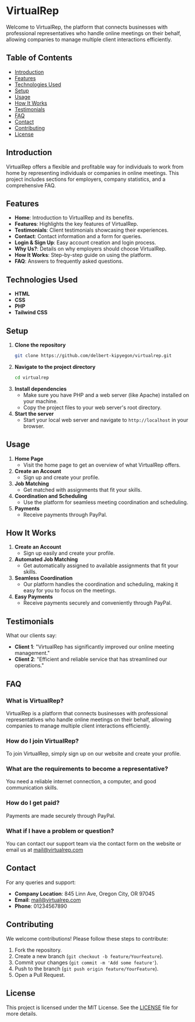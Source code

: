 # VirtualRep

Welcome to VirtualRep, the platform that connects businesses with professional representatives who handle online meetings on their behalf, allowing companies to manage multiple client interactions efficiently.

## Table of Contents

- [Introduction](#introduction)
- [Features](#features)
- [Technologies Used](#technologies-used)
- [Setup](#setup)
- [Usage](#usage)
- [How It Works](#how-it-works)
- [Testimonials](#testimonials)
- [FAQ](#faq)
- [Contact](#contact)
- [Contributing](#contributing)
- [License](#license)

## Introduction

VirtualRep offers a flexible and profitable way for individuals to work from home by representing individuals or companies in online meetings. This project includes sections for employers, company statistics, and a comprehensive FAQ.

## Features

- **Home**: Introduction to VirtualRep and its benefits.
- **Features**: Highlights the key features of VirtualRep.
- **Testimonials**: Client testimonials showcasing their experiences.
- **Contact**: Contact information and a form for queries.
- **Login & Sign Up**: Easy account creation and login process.
- **Why Us?**: Details on why employers should choose VirtualRep.
- **How It Works**: Step-by-step guide on using the platform.
- **FAQ**: Answers to frequently asked questions.

## Technologies Used

- **HTML**
- **CSS**
- **PHP**
- **Tailwind CSS**

## Setup

1. **Clone the repository**
    ```sh
    git clone https://github.com/delbert-kipyegon/virtualrep.git
    ```
2. **Navigate to the project directory**
    ```sh
    cd virtualrep
    ```
3. **Install dependencies**
    - Make sure you have PHP and a web server (like Apache) installed on your machine.
    - Copy the project files to your web server's root directory.
4. **Start the server**
    - Start your local web server and navigate to `http://localhost` in your browser.

## Usage

1. **Home Page**
    - Visit the home page to get an overview of what VirtualRep offers.
2. **Create an Account**
    - Sign up and create your profile.
3. **Job Matching**
    - Get matched with assignments that fit your skills.
4. **Coordination and Scheduling**
    - Use the platform for seamless meeting coordination and scheduling.
5. **Payments**
    - Receive payments through PayPal.

## How It Works

1. **Create an Account**
    - Sign up easily and create your profile.
2. **Automated Job Matching**
    - Get automatically assigned to available assignments that fit your skills.
3. **Seamless Coordination**
    - Our platform handles the coordination and scheduling, making it easy for you to focus on the meetings.
4. **Easy Payments**
    - Receive payments securely and conveniently through PayPal.

## Testimonials

What our clients say:

- **Client 1**: "VirtualRep has significantly improved our online meeting management."
- **Client 2**: "Efficient and reliable service that has streamlined our operations."

## FAQ

### What is VirtualRep?
VirtualRep is a platform that connects businesses with professional representatives who handle online meetings on their behalf, allowing companies to manage multiple client interactions efficiently.

### How do I join VirtualRep?
To join VirtualRep, simply sign up on our website and create your profile.

### What are the requirements to become a representative?
You need a reliable internet connection, a computer, and good communication skills.

### How do I get paid?
Payments are made securely through PayPal.

### What if I have a problem or question?
You can contact our support team via the contact form on the website or email us at mail@virtualrep.com

## Contact

For any queries and support:

- **Company Location**: 845 Linn Ave, Oregon City, OR 97045
- **Email**: mail@virtualrep.com
- **Phone**: 01234567890

## Contributing

We welcome contributions! Please follow these steps to contribute:

1. Fork the repository.
2. Create a new branch (`git checkout -b feature/YourFeature`).
3. Commit your changes (`git commit -m 'Add some feature'`).
4. Push to the branch (`git push origin feature/YourFeature`).
5. Open a Pull Request.

## License

This project is licensed under the MIT License. See the [LICENSE](LICENSE) file for more details.
